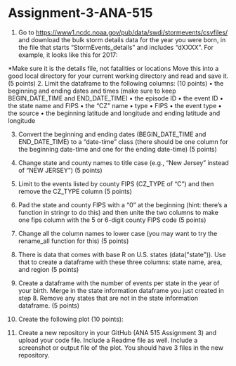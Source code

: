 # Assignment-3-ANA-515

1.	Go to https://www1.ncdc.noaa.gov/pub/data/swdi/stormevents/csvfiles/ and download the bulk storm details data for the year you were born, in the file that starts “StormEvents_details” and includes “dXXXX”. For example, it looks like this for 2017:  
  
*Make sure it is the details file, not fatalities or locations
Move this into a good local directory for your current working directory and read and save it. (5 points)
2.	Limit the dataframe to the following columns: (10 points)
•	the beginning and ending dates and times (make sure to keep BEGIN_DATE_TIME and END_DATE_TIME) 
•	the episode ID
•	the event ID
•	the state name and FIPS
•	the “CZ” name
•	type
•	FIPS
•	the event type 
•	the source
•	the beginning latitude and longitude and ending latitude and longitude 

3.	Convert the beginning and ending dates (BEGIN_DATE_TIME and END_DATE_TIME) to a “date-time” class (there should be one column for the beginning date-time and one for the ending date-time) (5 points) 

4.	Change state and county names to title case (e.g., “New Jersey” instead of “NEW JERSEY”) (5 points) 

5.	Limit to the events listed by county FIPS (CZ_TYPE of “C”) and then remove the CZ_TYPE column (5 points) 

6.	Pad the state and county FIPS with a “0” at the beginning (hint: there’s a function in stringr to do this) and then unite the two columns to make one fips column with the 5 or 6-digit county FIPS code (5 points) 

7.	Change all the column names to lower case (you may want to try the rename_all function for this) (5 points) 

8.	There is data that comes with base R on U.S. states (data("state")). Use that to create a dataframe with these three columns: state name, area, and region (5 points)

9.	Create a dataframe with the number of events per state in the year of your birth. Merge in the state information dataframe you just created in step 8. Remove any states that are not in the state information dataframe. (5 points) 

10.	Create the following plot (10 points): 
  
 
11.	Create a new repository in your GitHub (ANA 515 Assignment 3) and upload your code file. 
Include a Readme file as well. 
Include a screenshot or output file of the plot. 
You should have 3 files in the new repository.



